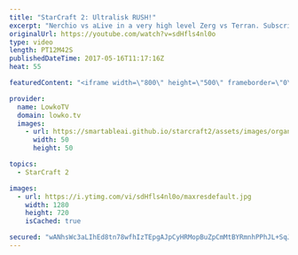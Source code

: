 ```yaml
---
title: "StarCraft 2: Ultralisk RUSH!"
excerpt: "Nerchio vs aLive in a very high level Zerg vs Terran. Subscribe for more videos: http://lowko.tv/youtube The Secret Base: https://goo.gl/TYl28K  In this professional match of StarCraft the Zerg player scouts exactly what is going on and decides to quickly rush up to Ultralisks. However, the defense and"
originalUrl: https://youtube.com/watch?v=sdHfls4nl0o
type: video
length: PT12M42S
publishedDateTime: 2017-05-16T11:17:16Z
heat: 55

featuredContent: "<iframe width=\"800\" height=\"500\" frameborder=\"0\" src=\"https://www.youtube.com/embed/sdHfls4nl0o\" allow=\"accelerometer; autoplay; encrypted-media; gyroscope; picture-in-picture\" allowfullscreen></iframe>"

provider:
  name: LowkoTV
  domain: lowko.tv
  images:
    - url: https://smartableai.github.io/starcraft2/assets/images/organizations/lowko.tv-50x50.jpg
      width: 50
      height: 50

topics:
  - StarCraft 2

images:
  - url: https://i.ytimg.com/vi/sdHfls4nl0o/maxresdefault.jpg
    width: 1280
    height: 720
    isCached: true

secured: "wANhsWc3aLIhEd8tn78wfhIzTEpgAJpCyHRMopBuZpCmMtBYRmnhPPhJL+SqJi6gb+KdaBBGqxtgzLhE9jSnAnskiKsDtsV/ImSBkbBLzNmajDWF1DBNqFpayqVTHIBgkgNqXLK3EXHDX9/EMHjnokpseAiJrr16sqRY7wF2S5nwnf1gy6dR2XhvlEJTGg7Pf/mNETZwovZryD3RAD6vmsMH03yysS0+eTE0451X06Qka6G1bS8tHEOd68YrFuNkMuLosNY5lTvh21tHkHD4viIdlQmCfBj6eIs5mOj2ucsEPlKMFXJa+IKoa6LNhCTa4h1/LERB3oyqExnXC8ZhdT9Td2GS9tSGLEGHmfRcVQfK4V+Vg98Ph+KPSv9CRlkzRbRQyLY9PObTKTnM1f3mhg1Wt/ywWAd8sd0U/9sAyIBHF2zdNKCMG7kqlWRwVPHv;UbVqxhIYgNTwrteF1j4w/w=="
---
```


